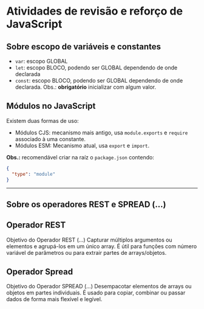 # Atividades de revisão e reforço de JavaScript

## Sobre escopo de variáveis e constantes

- `var`: escopo GLOBAL
- `let`: escopo BLOCO, podendo ser GLOBAL dependendo de onde declarada
- `const`: escopo BLOCO, podendo ser GLOBAL dependendo de onde declarada. Obs.:
  **obrigatório** inicializar com algum valor.

## Módulos no JavaScript

Existem duas formas de uso:

- Módulos CJS: mecanismo mais antigo, usa `module.exports` e `require` associado à uma constante.
- Módulos ESM: Mecanismo atual, usa `export` e `import`.

**Obs.:** recomendável criar na raíz o `package.json` contendo:

```json
{
  "type": "module"
}
```

---

## Sobre os operadores REST e SPREAD (...)

## Operador REST

Objetivo do Operador REST (...)
Capturar múltiplos argumentos ou elementos e agrupá-los em um único array.
É útil para funções com número variável de parâmetros ou para extrair partes de arrays/objetos.

## Operador Spread

Objetivo do Operador SPREAD (...)
Desempacotar elementos de arrays ou objetos em partes individuais.
É usado para copiar, combinar ou passar dados de forma mais flexível e legível.
